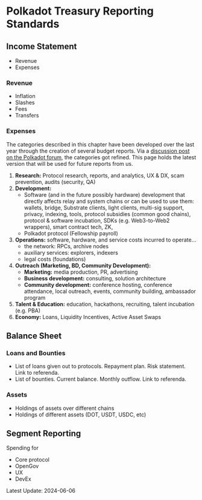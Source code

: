 # Polkadot Treasury Reporting Standards

## Income Statement
- Revenue
- Expenses

### Revenue
- Inflation
- Slashes
- Fees
- Transfers

### Expenses
The categories described in this chapter have been developed over the last year through the creation of several budget reports. Via a [discussion post on the Polkadot forum](https://forum.polkadot.network/t/polkadot-spending-reporting-standards/7141), the categories got refined. This page holds the latest version that will be used for future reports from us.

1. **Research:** Protocol research, reports, and analytics, UX & DX, scam prevention, audits (security, QA)
2. **Development:**
   * Software (and in the future possibly hardware) development that directly affects relay and system chains or can be used to use them: wallets, bridge, Substrate clients, light clients, multi-sig support, privacy, indexing, tools, protocol subsidies (common good chains), protocol & software incubation, SDKs (e.g. Web3-to-Web2 wrappers), smart contract tech, ZK,
   * Polkadot protocol (Fellowship payroll)
3. **Operations:** software, hardware, and service costs incurred to operate…
   - the network: RPCs, archive nodes
   - auxiliary services: explorers, indexers
   - legal costs (foundations)
4. **Outreach (Marketing, BD, Community Development):**
   * **Marketing:** media production, PR, advertising
   * **Business development:** consulting, solution architecture
   * **Community development:** conference hosting, conference attendance, local outreach, events, community building, ambassador program
5. **Talent & Education:** education, hackathons, recruiting, talent incubation (e.g. PBA)
6. **Economy:** Loans, Liquidity Incentives, Active Asset Swaps

## Balance Sheet

### Loans and Bounties
- List of loans given out to protocols. Repayment plan. Risk statement. Link to referenda.
- List of bounties. Current balance. Monthly outflow. Link to referenda.

### Assets
- Holdings of assets over different chains
- Holdings of different assets (DOT, USDT, USDC, etc)

## Segment Reporting
Spending for
- Core protocol
- OpenGov
- UX
- DevEx
 
Latest Update: 2024-06-06